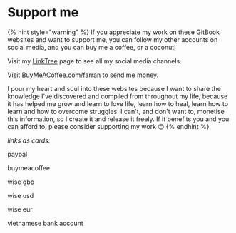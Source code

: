 # Support me

{% hint style="warning" %}
If you appreciate my work on these GitBook websites and want to support me, you can follow my other accounts on social media, and you can buy me a coffee, or a coconut!&#x20;

Visit my [LinkTree](https://linktr.ee/fazzaan) page to see all my social media channels.

Visit [BuyMeACoffee.com/farran](https://buymeacoffee.com/farran) to send me money.

I pour my heart and soul into these websites because I want to share the knowledge I've discovered and compiled from throughout my life, because it has helped me grow and learn to love life, learn how to heal, learn how to learn and how to overcome struggles. I can't, and don't want to, monetise this information, so I create it and release it freely. If it benefits you and you can afford to, please consider supporting my work 😊
{% endhint %}

_links as cards:_

paypal

buymeacoffee

wise gbp

wise usd

wise eur

vietnamese bank account
